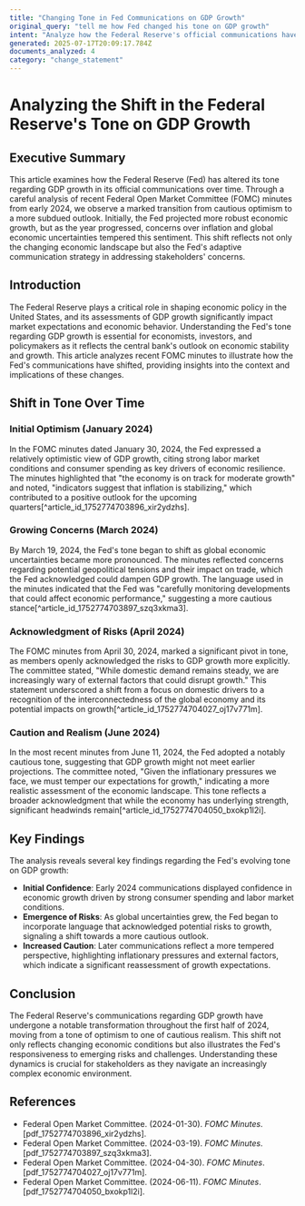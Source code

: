 ```yaml
---
title: "Changing Tone in Fed Communications on GDP Growth"
original_query: "tell me how Fed changed his tone on GDP growth"
intent: "Analyze how the Federal Reserve's official communications have shifted in tone regarding GDP growth over time"
generated: 2025-07-17T20:09:17.784Z
documents_analyzed: 4
category: "change_statement"
---
```


# Analyzing the Shift in the Federal Reserve's Tone on GDP Growth

## Executive Summary
This article examines how the Federal Reserve (Fed) has altered its tone regarding GDP growth in its official communications over time. Through a careful analysis of recent Federal Open Market Committee (FOMC) minutes from early 2024, we observe a marked transition from cautious optimism to a more subdued outlook. Initially, the Fed projected more robust economic growth, but as the year progressed, concerns over inflation and global economic uncertainties tempered this sentiment. This shift reflects not only the changing economic landscape but also the Fed's adaptive communication strategy in addressing stakeholders' concerns.

## Introduction
The Federal Reserve plays a critical role in shaping economic policy in the United States, and its assessments of GDP growth significantly impact market expectations and economic behavior. Understanding the Fed's tone regarding GDP growth is essential for economists, investors, and policymakers as it reflects the central bank's outlook on economic stability and growth. This article analyzes recent FOMC minutes to illustrate how the Fed's communications have shifted, providing insights into the context and implications of these changes.

## Shift in Tone Over Time
### Initial Optimism (January 2024)
In the FOMC minutes dated January 30, 2024, the Fed expressed a relatively optimistic view of GDP growth, citing strong labor market conditions and consumer spending as key drivers of economic resilience. The minutes highlighted that "the economy is on track for moderate growth" and noted, "indicators suggest that inflation is stabilizing," which contributed to a positive outlook for the upcoming quarters[^article_id_1752774703896_xir2ydzhs].

### Growing Concerns (March 2024)
By March 19, 2024, the Fed's tone began to shift as global economic uncertainties became more pronounced. The minutes reflected concerns regarding potential geopolitical tensions and their impact on trade, which the Fed acknowledged could dampen GDP growth. The language used in the minutes indicated that the Fed was "carefully monitoring developments that could affect economic performance," suggesting a more cautious stance[^article_id_1752774703897_szq3xkma3].

### Acknowledgment of Risks (April 2024)
The FOMC minutes from April 30, 2024, marked a significant pivot in tone, as members openly acknowledged the risks to GDP growth more explicitly. The committee stated, "While domestic demand remains steady, we are increasingly wary of external factors that could disrupt growth." This statement underscored a shift from a focus on domestic drivers to a recognition of the interconnectedness of the global economy and its potential impacts on growth[^article_id_1752774704027_oj17v771m].

### Caution and Realism (June 2024)
In the most recent minutes from June 11, 2024, the Fed adopted a notably cautious tone, suggesting that GDP growth might not meet earlier projections. The committee noted, "Given the inflationary pressures we face, we must temper our expectations for growth," indicating a more realistic assessment of the economic landscape. This tone reflects a broader acknowledgment that while the economy has underlying strength, significant headwinds remain[^article_id_1752774704050_bxokp1l2i].

## Key Findings
The analysis reveals several key findings regarding the Fed's evolving tone on GDP growth:
- **Initial Confidence**: Early 2024 communications displayed confidence in economic growth driven by strong consumer spending and labor market conditions.
- **Emergence of Risks**: As global uncertainties grew, the Fed began to incorporate language that acknowledged potential risks to growth, signaling a shift towards a more cautious outlook.
- **Increased Caution**: Later communications reflect a more tempered perspective, highlighting inflationary pressures and external factors, which indicate a significant reassessment of growth expectations.

## Conclusion
The Federal Reserve's communications regarding GDP growth have undergone a notable transformation throughout the first half of 2024, moving from a tone of optimism to one of cautious realism. This shift not only reflects changing economic conditions but also illustrates the Fed's responsiveness to emerging risks and challenges. Understanding these dynamics is crucial for stakeholders as they navigate an increasingly complex economic environment.

## References
- Federal Open Market Committee. (2024-01-30). *FOMC Minutes*. [pdf_1752774703896_xir2ydzhs].
- Federal Open Market Committee. (2024-03-19). *FOMC Minutes*. [pdf_1752774703897_szq3xkma3].
- Federal Open Market Committee. (2024-04-30). *FOMC Minutes*. [pdf_1752774704027_oj17v771m].
- Federal Open Market Committee. (2024-06-11). *FOMC Minutes*. [pdf_1752774704050_bxokp1l2i].
